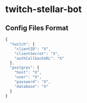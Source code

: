 # twitch-stellar-bot

## Config Files Format

```javascript
{
  "twitch": {
    "clientID": "X",
    "clientSecret": "X",
    "authCallbackURL": "X"
  },
  "postgres": {
    "host": "X",
    "user": "X",
    "password": "X",
    "database": "X"
  }
}
```
